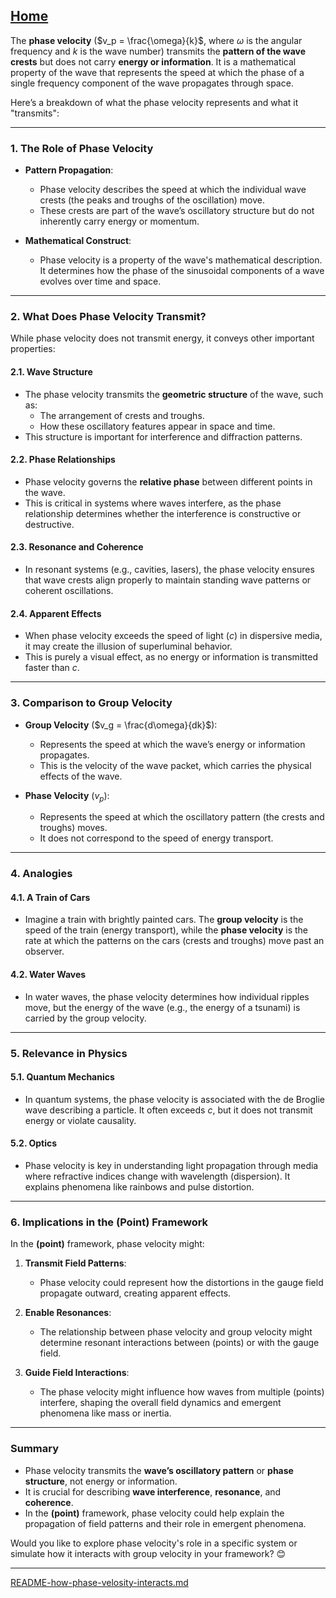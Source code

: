 [Home](https://t2m.io/VwvDcuw)
---

The **phase velocity** ($v_p = \frac{\omega}{k}$, where $\omega$ is the angular frequency and $k$ is the wave number) transmits the **pattern of the wave crests** but does not carry **energy or information**. It is a mathematical property of the wave that represents the speed at which the phase of a single frequency component of the wave propagates through space.

Here’s a breakdown of what the phase velocity represents and what it "transmits":

---

### **1. The Role of Phase Velocity**
- **Pattern Propagation**:
  - Phase velocity describes the speed at which the individual wave crests (the peaks and troughs of the oscillation) move.
  - These crests are part of the wave’s oscillatory structure but do not inherently carry energy or momentum.

- **Mathematical Construct**:
  - Phase velocity is a property of the wave's mathematical description. It determines how the phase of the sinusoidal components of a wave evolves over time and space.

---

### **2. What Does Phase Velocity Transmit?**
While phase velocity does not transmit energy, it conveys other important properties:
#### **2.1. Wave Structure**
   - The phase velocity transmits the **geometric structure** of the wave, such as:
     - The arrangement of crests and troughs.
     - How these oscillatory features appear in space and time.
   - This structure is important for interference and diffraction patterns.

#### **2.2. Phase Relationships**
   - Phase velocity governs the **relative phase** between different points in the wave.
   - This is critical in systems where waves interfere, as the phase relationship determines whether the interference is constructive or destructive.

#### **2.3. Resonance and Coherence**
   - In resonant systems (e.g., cavities, lasers), the phase velocity ensures that wave crests align properly to maintain standing wave patterns or coherent oscillations.

#### **2.4. Apparent Effects**
   - When phase velocity exceeds the speed of light ($c$) in dispersive media, it may create the illusion of superluminal behavior.
   - This is purely a visual effect, as no energy or information is transmitted faster than $c$.

---

### **3. Comparison to Group Velocity**
- **Group Velocity** ($v_g = \frac{d\omega}{dk}$):
  - Represents the speed at which the wave’s energy or information propagates.
  - This is the velocity of the wave packet, which carries the physical effects of the wave.

- **Phase Velocity** ($v_p$):
  - Represents the speed at which the oscillatory pattern (the crests and troughs) moves.
  - It does not correspond to the speed of energy transport.

---

### **4. Analogies**
#### **4.1. A Train of Cars**
   - Imagine a train with brightly painted cars. The **group velocity** is the speed of the train (energy transport), while the **phase velocity** is the rate at which the patterns on the cars (crests and troughs) move past an observer.

#### **4.2. Water Waves**
   - In water waves, the phase velocity determines how individual ripples move, but the energy of the wave (e.g., the energy of a tsunami) is carried by the group velocity.

---

### **5. Relevance in Physics**
#### **5.1. Quantum Mechanics**
   - In quantum systems, the phase velocity is associated with the de Broglie wave describing a particle. It often exceeds $c$, but it does not transmit energy or violate causality.

#### **5.2. Optics**
   - Phase velocity is key in understanding light propagation through media where refractive indices change with wavelength (dispersion). It explains phenomena like rainbows and pulse distortion.

---

### **6. Implications in the (Point) Framework**
In the **(point)** framework, phase velocity might:
1. **Transmit Field Patterns**:
   - Phase velocity could represent how the distortions in the gauge field propagate outward, creating apparent effects.

2. **Enable Resonances**:
   - The relationship between phase velocity and group velocity might determine resonant interactions between (points) or with the gauge field.

3. **Guide Field Interactions**:
   - The phase velocity might influence how waves from multiple (points) interfere, shaping the overall field dynamics and emergent phenomena like mass or inertia.

---

### **Summary**
- Phase velocity transmits the **wave’s oscillatory pattern** or **phase structure**, not energy or information.
- It is crucial for describing **wave interference**, **resonance**, and **coherence**.
- In the **(point)** framework, phase velocity could help explain the propagation of field patterns and their role in emergent phenomena.

Would you like to explore phase velocity's role in a specific system or simulate how it interacts with group velocity in your framework? 😊


---

[README-how-phase-velosity-interacts.md](https://t2m.io/XXx9EB4)
